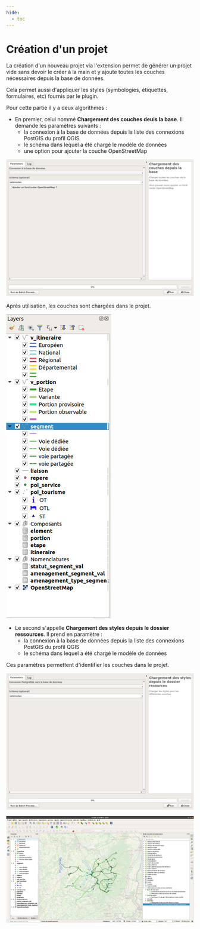 ```yaml
---
hide:
  - toc
---
```


# Création d'un projet

La création d'un nouveau projet via l'extension permet de générer un projet vide sans devoir le créer
à la main et y ajoute toutes les couches nécessaires depuis la base de données.

Cela permet aussi d'appliquer les styles (symbologies, étiquettes, formulaires, etc) fournis
par le plugin.

Pour cette partie il y a deux algorithmes :

* En premier, celui nommé **Chargement des couches deuis la base**. Il demande les paramètres suivants :
  * la connexion à la base de données depuis la liste des connexions PostGIS du profil QGIS
  * le schéma dans lequel a été chargé le modèle de données
  * une option pour ajouter la couche OpenStreetMap

![load_layers](../processing/veloroutes_vv-load_layers.png)

Après utilisation, les couches sont chargées dans le projet.

![main_window_load_layers](./media/veloroutes_vv-all_layers.jpg)

* Le second s'appelle **Chargement des styles depuis le dossier ressources**. Il prend en paramètre :
  * la connexion à la base de données depuis la liste des connexions PostGIS du profil QGIS
  * le schéma dans lequel a été chargé le modèle de données

Ces paramètres permettent d'identifier les couches dans le projet.

![load_styles](../processing/veloroutes_vv-load_styles.png)

![main_window_load_layers](media/veloroutes_vv-main-window.jpg)
